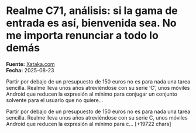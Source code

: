 # Realme C71, análisis: si la gama de entrada es así, bienvenida sea. No me importa renunciar a todo lo demás

**Fuente:** [Xataka.com](https://www.xataka.com/analisis/realme-c71-analisis-caracteristicas-precio-especificaciones)  
**Fecha:** 2025-08-23

Partir por debajo de un presupuesto de 150 euros no es para nada una tarea sencilla. Realme lleva unos años atreviéndose con su serie ‘C’, unos móviles Android que reducen la expresión al mínimo para conjugar un conjunto solvente para el usuario que no quiere…

Partir por debajo de un presupuesto de 150 euros no es para nada una tarea sencilla. Realme lleva unos años atreviéndose con su serie C, unos móviles Android que reducen la expresión al mínimo para c… [+19722 chars]

